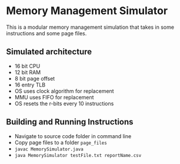 # Memory Management Simulator

This is a modular memory management simulation that takes in some instructions and some page files.

## Simulated architecture

- 16 bit CPU
- 12 bit RAM
- 8 bit page offset
- 16 entry TLB
- OS uses clock algorithm for replacement
- MMU uses FIFO for replacement
- OS resets the r-bits every 10 instructions

## Building and Running Instructions

- Navigate to source code folder in command line
- Copy page files to a folder `page_files`
- `javac MemorySimulator.java`
- `java MemorySimulator testFile.txt reportName.csv`